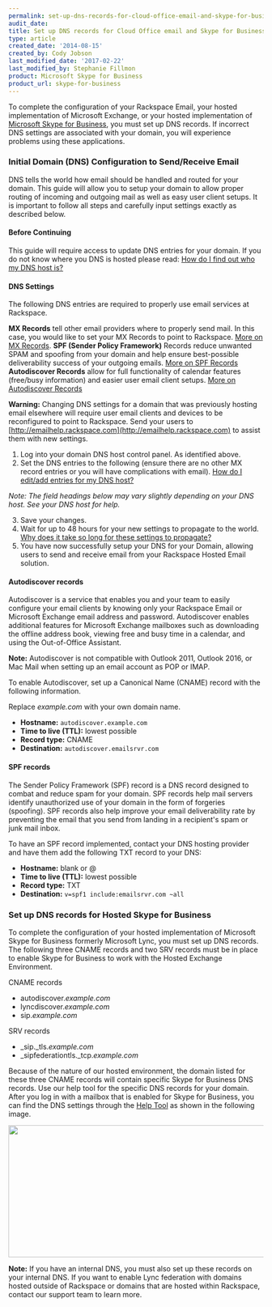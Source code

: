 ```yaml
---
permalink: set-up-dns-records-for-cloud-office-email-and-skype-for-business/
audit_date:
title: Set up DNS records for Cloud Office email and Skype for Business
type: article
created_date: '2014-08-15'
created_by: Cody Jobson
last_modified_date: '2017-02-22'
last_modified_by: Stephanie Fillmon
product: Microsoft Skype for Business
product_url: skype-for-business
---
```


To complete the configuration of your Rackspace Email, your hosted
implementation of Microsoft Exchange, or your hosted implementation of
[Microsoft Skype for Business](#set-up-dns-records-for-hosted-skype-for-business), you must set up DNS records. If incorrect
DNS settings are associated with your domain, you will experience
problems using these applications.

### Initial Domain (DNS) Configuration to Send/Receive Email

DNS tells the world how email should be handled and routed for your domain.
This guide will allow you to setup your domain to allow proper routing of incoming and outgoing mail as well as easy user client setups.
It is important to follow all steps and carefully input settings exactly as described below.

#### Before Continuing
This guide will require access to update DNS entries for your domain.
If you do not know where you DNS is hosted please read: [How do I find out who my DNS host is?](#)

#### DNS Settings
The following DNS entries are required to properly use email services at Rackspace.

**MX Records** tell other email providers where to properly send mail. In this case, you would like to set your MX Records to point to Rackspace. [More on MX Records](#).
**SPF (Sender Policy Framework)** Records reduce unwanted SPAM and spoofing from your domain and help ensure best-possible deliverability success of your outgoing emails. [More on SPF Records](#)
**Autodiscover Records** allow for full functionality of calendar features (free/busy information) and easier user email client setups. [More on Autodiscover Records](#)


**Warning:** Changing DNS settings for a domain that was previously hosting email elsewhere will require user email clients and devices to be reconfigured to point to Rackspace. Send your users to [http://emailhelp.rackspace.com](http://emailhelp.rackspace.com) to assist them with new settings.

1.	Log into your domain DNS host control panel. As identified above.
2.	Set the DNS entries to the following (ensure there are no other MX record entries or you will have complications with email). [How do I edit/add entries for my DNS host?](#)

_Note: The field headings below may vary slightly depending on your DNS host. See your DNS host for help._

3.	Save your changes.
4.	Wait for up to 48 hours for your new settings to propagate to the world. [Why does it take so long for these settings to propagate?](#)
5.	You have now successfully setup your DNS for your Domain, allowing users to send and receive email from your Rackspace Hosted Email solution.


#### Autodiscover records

Autodiscover is a service that enables you and your team to easily
configure your email clients by knowing only your Rackspace Email or
Microsoft Exchange email address and password. Autodiscover enables
additional features for Microsoft Exchange mailboxes such as downloading
the offline address book, viewing free and busy time in a calendar, and
using the Out-of-Office Assistant.

**Note:** Autodiscover is not compatible with Outlook 2011, Outlook
2016, or Mac Mail when setting up an email account as POP or IMAP.

To enable Autodiscover, set up a Canonical Name (CNAME) record with the
following information.

Replace *example.com* with your own domain name.

-   **Hostname:** `autodiscover.example.com`
-   **Time to live (TTL):** lowest possible
-   **Record type:** CNAME
-   **Destination:** `autodiscover.emailsrvr.com`

#### SPF records

The Sender Policy Framework (SPF) record is a DNS record designed to
combat and reduce spam for your domain. SPF records help mail servers
identify unauthorized use of your domain in the form of forgeries
(spoofing). SPF records also help improve your email deliverability rate
by preventing the email that you send from landing in a recipient's spam
or junk mail inbox.

To have an SPF record implemented, contact your DNS hosting provider and
have them add the following TXT record to your DNS:

-   **Hostname:** blank or @
-   **Time to live (TTL):** lowest possible
-   **Record type:** TXT
-   **Destination:** `v=spf1 include:emailsrvr.com ~all`

### **Set up DNS records for Hosted Skype for Business**

To complete the configuration of your hosted implementation of Microsoft
Skype for Business formerly Microsoft Lync, you must set up DNS records.
The following three CNAME records and two SRV records must be in place
to enable Skype for Business to work with the Hosted Exchange
Environment.

CNAME records

-   autodiscover.*example.com*
-   lyncdiscover.*example.com*
-   sip.*example.com*

SRV records

-   \_sip.\_tls.*example.com*
-   \_sipfederationtls.\_tcp.*example.com*

Because of the nature of our hosted environment, the domain listed for
these three CNAME records will contain specific Skype for Business DNS
records. Use our help tool for the specific DNS records for your domain.
After you log in with a mailbox that is enabled for Skype for Business,
you can find the DNS settings through the [Help
Tool](https://emailhelp.rackspace.com/) as shown in the following image.

<img src="{% asset_path skype-for-business/set-up-dns-records-for-cloud-office-email-and-skype-for-business/SkypeforBusinessa.png %}" width="656" height="261" />

**Note:** If you have an internal DNS, you must also set up these records on your internal DNS. If you want to enable Lync federation with domains hosted outside of Rackspace or domains that are hosted within Rackspace, contact our support team to learn more.
